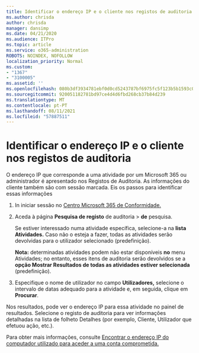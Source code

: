 ```yaml
---
title: Identificar o endereço IP e o cliente nos registos de auditoria
ms.author: chrisda
author: chrisda
manager: dansimp
ms.date: 04/21/2020
ms.audience: ITPro
ms.topic: article
ms.service: o365-administration
ROBOTS: NOINDEX, NOFOLLOW
localization_priority: Normal
ms.custom:
- "1367"
- "3100005"
ms.assetid: ''
ms.openlocfilehash: 080b3df3934781ebf0d0cd5243787bf6975fc5f123b5b1593c0b6d9ada4eae5d
ms.sourcegitcommit: 920051182781bd97ce4d4d6fbd268cb37b84d239
ms.translationtype: MT
ms.contentlocale: pt-PT
ms.lasthandoff: 08/11/2021
ms.locfileid: "57887511"
---
```

# <a name="identify-ip-address-and-client-in-audit-logs"></a>Identificar o endereço IP e o cliente nos registos de auditoria

O endereço IP que corresponde a uma atividade por um Microsoft 365 ou administrador é apresentado nos Registos de Auditoria. As informações do cliente também são com sessão marcada. Eis os passos para identificar essas informações

1. In iniciar sessão no [Centro Microsoft 365 de Conformidade.](https://protection.office.com/)

2. Aceda à página **Pesquisa de registo** de auditoria  >  **de** pesquisa.

   Se estiver interessado numa atividade específica, selecione-a na **lista Atividades.** Caso não o esteja a fazer, todas as atividades serão devolvidas para o utilizador selecionado (predefinição).

   **Nota:** determinadas atividades podem não estar disponíveis **no** menu Atividades; no entanto, esses itens de auditoria serão devolvidos se a **opção Mostrar Resultados de todas as atividades estiver selecionada** (predefinição).

3. Especifique o nome de utilizador no campo **Utilizadores,** selecione o intervalo de datas adequado para a atividade e, em seguida, clique em **Procurar**.

Nos resultados, pode ver o endereço IP para essa atividade no painel de resultados. Selecione o registo de  auditoria para ver informações detalhadas na lista de folheto Detalhes (por exemplo, Cliente, Utilizador que efetuou ação, etc.).

Para obter mais informações, consulte [Encontrar o endereço IP do computador utilizado para aceder a uma conta comprometida.](https://docs.microsoft.com/microsoft-365/compliance/auditing-troubleshooting-scenarios#find-the-ip-address-of-the-computer-used-to-access-a-compromised-account)
